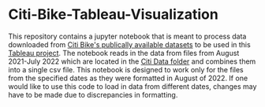 # Citi-Bike-Tableau-Visualization

This repository contains a jupyter notebook that is meant to process data downloaded from [Citi Bike's publically available datasets](https://s3.amazonaws.com/tripdata/index.html) to be used in this [Tableau project](https://public.tableau.com/app/profile/walter.wilson6579/viz/CitiHomework/Story1#1). The notebook reads in the data from files from August 2021-July 2022 which are located in the [Citi Data folder](https://github.com/wawilson810/Citi-Bike-Tableau-Visualization/tree/main/Citi_Data) and combines them into a single csv file. This notebook is designed to work only for the files from the specified dates as they were formatted in August of 2022. If one would like to use this code to load in data from different dates, changes may have to be made due to discrepancies in formatting.
